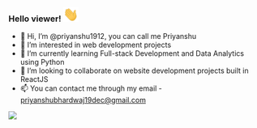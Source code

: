### Hello viewer! <img src="https://github.com/ABSphreak/ABSphreak/blob/master/gifs/Hi.gif" width="30px">

- 👋 Hi, I’m @priyanshu1912, you can call me Priyanshu
- 👀 I’m interested in web development projects
- 🌱 I’m currently learning Full-stack Development and Data Analytics using Python
- 💞️ I’m looking to collaborate on website development projects built in ReactJS
- 📫 You can contact me through my email - priyanshubhardwaj19dec@gmail.com

<img src="https://github-readme-stats.vercel.app/api?username=priyanshu1912&&show_icons=true&title_color=ffffff&icon_color=bb2acf&text_color=daf7dc&bg_color=151515"/>
